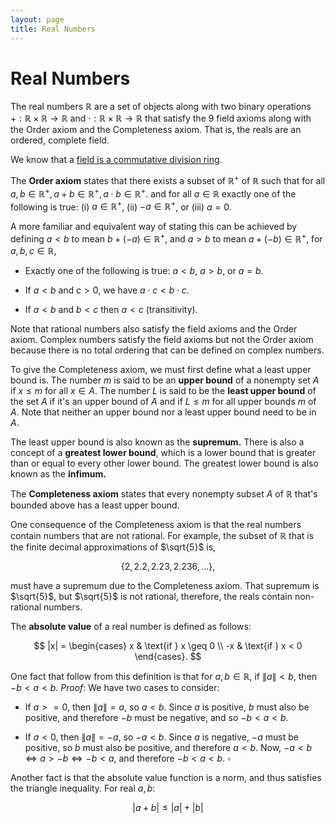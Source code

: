 ```yaml
---
layout: page
title: Real Numbers
---
```


# Real Numbers

The real numbers $\mathbb{R}$ are a set of objects along with two binary operations $+ : \mathbb{R} \times \mathbb{R} \to \mathbb{R}$ and $\cdot : \mathbb{R} \times \mathbb{R} \to \mathbb{R}$ that satisfy the 9 field axioms along with the Order axiom and the Completeness axiom. That is, the reals are an ordered, complete field.

We know that a [field is a commutative division ring](../algebra/rings.html).

The **Order axiom** states that there exists a subset of $\mathbb{R}^+$ of $\mathbb{R}$ such that for all $a, b \in \mathbb{R}^+,a + b \in \mathbb{R}^+, a \cdot b \in \mathbb{R}^+.$ and for all $a \in \mathbb{R}$ exactly one of the following is true: (i) $a \in \mathbb{R}^+$, (ii) $-a \in \mathbb{R}^+$, or (iii) $a = 0$.

A more familiar and equivalent way of stating this can be achieved by defining $a < b$ to mean $b + (-a) \in \mathbb{R}^+$, and $a > b$ to mean $a + (-b) \in \mathbb{R}^+$, for $a, b, c \in \mathbb{R}$,

* Exactly one of the following is true: $a < b, ~ a > b,$ or $a = b$.

* If $a < b$ and $c > 0$, we have $a \cdot c < b \cdot c.$

* If $a < b$ and $b < c$ then $a < c$ (transitivity).

Note that rational numbers also satisfy the field axioms and the Order axiom. Complex numbers satisfy the field axioms but not the Order axiom because there is no total ordering that can be defined on complex numbers.

To give the Completeness axiom, we must first define what a least upper bound is. The number $m$ is said to be an **upper bound** of a nonempty set $A$ if $x \leq m$ for all $x \in A$. The number $L$ is said to be the **least upper bound** of the set $A$ if it's an upper bound of $A$ and if $L \leq m$ for all upper bounds $m$ of $A$. Note that neither an upper bound nor a least upper bound need to be in $A$.

The least upper bound is also known as the **supremum.** There is also a concept of a **greatest lower bound**, which is a lower bound that is greater than or equal to every other lower bound. The greatest lower bound is also known as the **infimum.**

The **Completeness axiom** states that every nonempty subset $A$ of $\mathbb{R}$ that's bounded above has a least upper bound.

One consequence of the Completeness axiom is that the real numbers contain numbers that are not rational. For example, the subset of $\mathbb{R}$ that is the finite decimal approximations of $\sqrt{5}$ is,


$$ \{2, 2.2, 2.23, 2.236, \dots \}, $$

must have a supremum due to the Completeness axiom. That supremum is $\sqrt{5}$, but $\sqrt{5}$ is not rational, therefore, the reals contain non-rational numbers.

The **absolute value** of a real number is defined as follows:

$$ |x| = \begin{cases} x & \text{if } x \geq 0 \\ -x & \text{if } x < 0 \end{cases}. $$

One fact that follow from this definition is that for $a, b \in \mathbb{R}$, if $\|a\| < b$, then $-b < a < b$. *Proof*: We have two cases to consider:

* If $a >= 0$, then $\|a\| = a$, so $a < b$. Since $a$ is positive, $b$ must also be positive, and therefore $-b$ must be negative, and so $-b < a < b$.

* If $a < 0$, then $\|a\| = -a$, so $-a < b$. Since $a$ is negative, $-a$ must be positive, so $b$ must also be positive, and therefore $a < b$. Now, $-a < b \iff a > -b \iff -b < a$, and therefore $-b < a < b.$ $\square$

Another fact is that the absolute value function is a norm, and thus satisfies the triangle inequality. For real $a, b$:

$$ |a + b| \leq |a| + |b| $$
